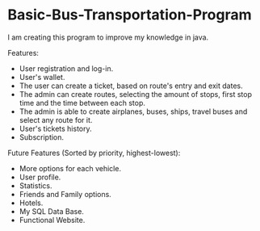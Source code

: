 # Basic-Bus-Transportation-Program
I am creating this program to improve my knowledge in java.

Features:
- User registration and log-in.
- User's wallet.
- The user can create a ticket, based on route's entry and exit dates.
- The admin can create routes, selecting the amount of stops, first stop time and the time between each stop.
- The admin is able to create airplanes, buses, ships, travel buses and select any route for it.
- User's tickets history.
- Subscription.

Future Features (Sorted by priority, highest-lowest):
- More options for each vehicle.
- User profile.
- Statistics.
- Friends and Family options.
- Hotels.
- My SQL Data Base.
- Functional Website.
